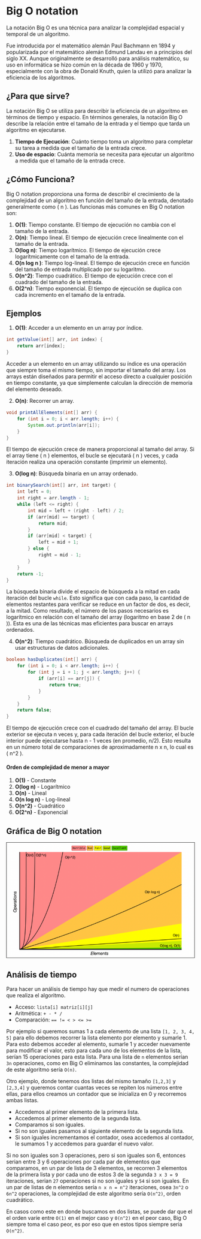 # Big O notation

La notación Big O es una técnica para analizar la complejidad espacial y temporal de un algoritmo.

Fue introducida por el matemático alemán Paul Bachmann en 1894 y popularizada por el matemático alemán Edmund Landau en a principios del siglo XX. Aunque originalmente se desarrolló para análisis matemático, su uso en informática se hizo común en la década de 1960 y 1970, especialmente con la obra de Donald Knuth, quien la utilizó para analizar la eficiencia de los algoritmos.

## ¿Para que sirve?

La notación Big O se utiliza para describir la eficiencia de un algoritmo en términos de tiempo y espacio. En términos generales, la notación Big O describe la relación entre el tamaño de la entrada y el tiempo que tarda un algoritmo en ejecutarse.

1. **Tiempo de Ejecución**: Cuánto tiempo toma un algoritmo para completar su tarea a medida que el tamaño de la entrada crece.
2. **Uso de espacio**: Cuánta memoria se necesita para ejecutar un algoritmo a medida que el tamaño de la entrada crece.

## ¿Cómo Funciona?

Big O notation proporciona una forma de describir el crecimiento de la complejidad de un algoritmo en función del tamaño de la entrada, denotado generalmente como \( n \). Las funcionas más comunes en Big O notation son:

1. **O(1)**: Tiempo constante. El tiempo de ejecución no cambia con el tamaño de la entrada.
2. **O(n)**: Tiempo lineal. El tiempo de ejecución crece linealmente con el tamaño de la entrada.
3. **O(log n)**: Tiempo logarítmico. El tiempo de ejecución crece logarítmicamente con el tamaño de la entrada.
4. **O(n log n )**: Tiempo log-lineal. El tiempo de ejecución crece en función del tamaño de entrada multiplicado por su logaritmo.
5. **O(n^2)**: Tiempo cuadrático. El tiempo de ejecución crece con el cuadrado del tamaño de la entrada.
6. **O(2^n)**: Tiempo exponencial. El tiempo de ejecución se duplica con cada incremento en el tamaño de la entrada.

## Ejemplos

1. **O(1)**: Acceder a un elemento en un array por índice.

```java
int getValue(int[] arr, int index) {
    return arr[index];
}
```

Acceder a un elemento en un array utilizando su índice es una operación que siempre toma el mismo tiempo, sin importar el tamaño del array. Los arrays están diseñados para permitir el acceso directo a cualquier posición en tiempo constante, ya que simplemente calculan la dirección de memoria del elemento deseado.

2. **O(n)**: Recorrer un array.

```java
void printAllElements(int[] arr) {
    for (int i = 0; i < arr.length; i++) {
        System.out.println(arr[i]);
    }
}
```

El tiempo de ejecución crece de manera proporcional al tamaño del array. Si el array tiene \( n \) elementos, el bucle se ejecutará \( n \) veces, y cada iteración realiza una operación constante (imprimir un elemento).

3. **O(log n)**: Búsqueda binaria en un array ordenado.

```java
int binarySearch(int[] arr, int target) {
    int left = 0;
    int right = arr.length - 1;
    while (left <= right) {
        int mid = left + (right - left) / 2;
        if (arr[mid] == target) {
            return mid;
        }
        if (arr[mid] < target) {
            left = mid + 1;
        } else {
            right = mid - 1;
        }
    }
    return -1;
}
```

La búsqueda binaria divide el espacio de búsqueda a la mitad en cada iteración del bucle `while`. Esto significa que con cada paso, la cantidad de elementos restantes para verificar se reduce en un factor de dos, es decir, a la mitad. Como resultado, el número de los pasos necesarios es logarítmico en relación con el tamaño del array (logaritmo en base 2 de \( n \)). Esta es una de las técnicas mas eficientes para buscar en arrays ordenados.

4. **O(n^2)**: Tiempo cuadrático. Búsqueda de duplicados en un array sin usar estructuras de datos adicionales.

```java
boolean hasDuplicates(int[] arr) {
    for (int i = 0; i < arr.length; i++) {
        for (int j = i + 1; j < arr.length; j++) {
            if (arr[i] == arr[j]) {
                return true;
            }
        }
    }
    return false;
}
```

El tiempo de ejecución crece con el cuadrado del tamaño del array. El bucle exterior se ejecuta n veces y, para cada iteración del bucle exterior, el bucle interior puede ejecutarse hasta n - 1 veces (en promedio, n/2). Esto resulta en un número total de comparaciones de aproximadamente n x n, lo cual es \( n^2 \).

#### Orden de complejidad de menor a mayor

1. **O(1)** - Constante
2. **O(log n)** - Logarítmico
3. **O(n)** - Lineal
4. **O(n log n)** - Log-lineal
5. **O(n^2)** - Cuadrático
6. **O(2^n)** - Exponencial

## Gráfica de Big O notation

![Big O notation graph](./assets/bigOGraph.png)

## Análisis de tiempo

Para hacer un análisis de tiempo hay que medir el numero de operaciones que realiza el algoritmo.

- Acceso: `lista[i] matriz[i][j]`
- Aritmética: `+ - * /`
- Comparación: `== != < > <= >=`

Por ejemplo si queremos sumas 1 a cada elemento de una lista `[1, 2, 3, 4, 5]` para ello debemos recorrer la lista elemento por elemento y sumarle 1. Para esto debemos acceder al elemento, sumarle 1 y acceder nuevamente para modificar el valor, esto para cada uno de los elementos de la lista, serían 15 operaciones para esta lista. Para una lista de `n` elementos serían `3n` operaciones, como en Big O eliminamos las constantes, la complejidad de este algoritmo sería `O(n)`.

Otro ejemplo, donde tenemos dos listas del mismo tamaño `[1,2,3]` y `[2,3,4]` y queremos contar cuantas veces se repiten los números entre ellas, para ellos creamos un contador que se inicializa en 0 y recorremos ambas listas.

- Accedemos al primer elemento de la primera lista.
- Accedemos al primer elemento de la segunda lista.
- Comparamos si son iguales.
- Si no son iguales pasamos al siguiente elemento de la segunda lista.
- Si son iguales incrementamos el contador, osea accedemos al contador, le sumamos 1 y accedemos para guardar el nuevo valor.

Si no son iguales son 3 operaciones, pero si son iguales son 6, entonces serian entre 3 y 6 operaciones por cada par de elementos que comparamos, en un par de lista de 3 elementos, se recorren 3 elementos de la primera lista y por cada uno de estos 3 de la segunda `3 x 3 = 9` iteraciones, serian `27` operaciones si no son iguales y `54` si son iguales. En un par de listas de n elementos sería `n x n = n^2` iteraciones, osea `3n^2` o `6n^2` operaciones, la complejidad de este algoritmo sería `O(n^2)`, orden cuadrático.

En casos como este en donde buscamos en dos listas, se puede dar que el el orden varíe entre `O(1)` en el mejor caso y `0(n^2)` en el peor caso, Big O siempre toma el caso peor, es por eso que en estos tipos siempre seria ``O(n^2)``.